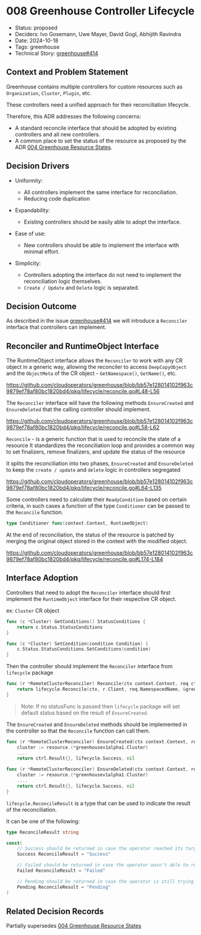 # 008 Greenhouse Controller Lifecycle

- Status: proposed
- Deciders: Ivo Gosemann, Uwe Mayer, David Gogl, Abhijith Ravindra
- Date: 2024-10-18
- Tags: greenhouse
- Technical Story: [greenhouse#414](https://github.com/cloudoperators/greenhouse/issues/414)

## Context and Problem Statement

Greenhouse contains multiple controllers for custom resources such as `Organization`, `Cluster`, `Plugin`, etc. 

These controllers need a unified approach for their reconciliation lifecycle.

Therefore, this ADR addresses the following concerns:

- A standard reconcile interface that should be adopted by existing controllers and all new controllers.
- A common place to set the status of the resource as proposed by the ADR [004 Greenhouse Resource States](004-greenhouse-resource-status-reporting.md).


## Decision Drivers

- Uniformity:
    * All controllers implement the same interface for reconciliation.
    * Reducing code duplication

- Expandability:
    * Existing controllers should be easily able to adopt the interface.

- Ease of use:
    * New controllers should be able to implement the interface with minimal effort.

- Simplicity:
    * Controllers adopting the interface do not need to implement the reconciliation logic themselves.
    * `Create / Update` and `Delete` logic is separated.

## Decision Outcome

As described in the issue [greenhouse#414](https://github.com/cloudoperators/greenhouse/issues/414) we will introduce a `Reconciler` interface that controllers can implement.

## Reconciler and RuntimeObject Interface

The RuntimeObject interface allows the `Reconciler` to work with any CR object in a generic way, allowing the reconciler to access `DeepCopyObject` and the `ObjectMeta` of the CR object - `GetNamespace()`, `GetName()`, etc.

https://github.com/cloudoperators/greenhouse/blob/bb57e128014102f963c9879ef78af80bc1820bd4/pkg/lifecycle/reconcile.go#L48-L56

The `Reconciler` interface will have the following methods `EnsureCreated` and `EnsureDeleted` that the calling controller should implement.

https://github.com/cloudoperators/greenhouse/blob/bb57e128014102f963c9879ef78af80bc1820bd4/pkg/lifecycle/reconcile.go#L58-L62

`Reconcile` - is a generic function that is used to reconcile the state of a resource
It standardizes the reconciliation loop and provides a common way to set finalizers, remove finalizers, and update the status of the resource

It splits the reconciliation into two phases, `EnsureCreated` and `EnsureDeleted` to keep the `create / update` and `delete` logic in controllers segregated

https://github.com/cloudoperators/greenhouse/blob/bb57e128014102f963c9879ef78af80bc1820bd4/pkg/lifecycle/reconcile.go#L64-L135

Some controllers need to calculate their `ReadyCondition` based on certain criteria, in such cases a function of the type `Conditioner` can be passed to the `Reconcile` function.

```go
type Conditioner func(context.Context, RuntimeObject)
```

At the end of reconciliation, the status of the resource is patched by merging the original object stored in the context with the modified object.

https://github.com/cloudoperators/greenhouse/blob/bb57e128014102f963c9879ef78af80bc1820bd4/pkg/lifecycle/reconcile.go#L174-L184

## Interface Adoption

Controllers that need to adopt the `Reconciler` interface should first implement the `RuntimeObject` interface for their respective CR object.

ex: `Cluster` CR object

```go
func (c *Cluster) GetConditions() StatusConditions {
	return c.Status.StatusConditions
}

func (c *Cluster) SetCondition(condition Condition) {
	c.Status.StatusConditions.SetConditions(condition)
}
```

Then the controller should implement the `Reconciler` interface from `lifecycle` package

```go
func (r *RemoteClusterReconciler) Reconcile(ctx context.Context, req ctrl.Request) (ctrl.Result, error) {
	return lifecycle.Reconcile(ctx, r.Client, req.NamespacedName, &greenhousev1alpha1.Cluster{}, r, <statusFunc>)
}
```

> Note: If no statusFunc is passed then `lifecycle` package will set default status based on the result of `EnsureCreated`.

The `EnsureCreated` and `EnsureDeleted` methods should be implemented in the controller so that the `Reconcile` function can call them.

```go
func (r *RemoteClusterReconciler) EnsureCreated(ctx context.Context, resource lifecycle.RuntimeObject) (ctrl.Result, lifecycle.ReconcileResult, error) {
    cluster := resource.(*greenhousev1alpha1.Cluster)
    ....
	return ctrl.Result{}, lifecycle.Success, nil
```

```go
func (r *RemoteClusterReconciler) EnsureDeleted(ctx context.Context, resource lifecycle.RuntimeObject) (ctrl.Result, lifecycle.ReconcileResult, error) {
    cluster := resource.(*greenhousev1alpha1.Cluster)
    ....
    return ctrl.Result{}, lifecycle.Success, nil
}
```

`lifecycle.ReconcileResult` is a type that can be used to indicate the result of the reconciliation. 

It can be one of the following:

```go
type ReconcileResult string

const(
	// Success should be returned in case the operator reached its target state
    Success ReconcileResult = "Success"

    // Failed should be returned in case the operator wasn't able to reach its target state and without external changes it's unlikely that this will succeed in the next try
    Failed ReconcileResult = "Failed"

    // Pending should be returned in case the operator is still trying to reach the target state (Requeue, waiting for remote resource to be cleaned up, etc.)
    Pending ReconcileResult = "Pending"
)
```

## Related Decision Records 

Partially supersedes [004 Greenhouse Resource States](004-greenhouse-resource-status-reporting.md)